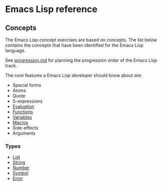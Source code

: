 # Emacs Lisp reference

## Concepts

The Emacs Lisp concept exercises are based on concepts.
The list below contains the concepts that have been identified for the Emacs Lisp language.

See [progression.md](progression.md) for planning the progression order of the Emacs Lisp track.

The core features a Emacs Lisp developer should know about are:

- Special forms
- Atoms
- Quote
- S-expressions
- [Evaluation][evaluation]
- [Functions][functions]
- [Variables][variables]
- [Macros][macros]
- Side-effects
- Arguments

### Types

- [List][list]
- [String][string]
- [Number][number]
- [Symbol][symbol]
- [Error][error]

[evaluation]: ../../../reference/concepts/evaluation.md
[functions]: ../../../reference/concepts/functions.md
[variables]: ../../../reference/concepts/variables.md
[macros]: ../../../reference/concepts/macros.md
[list]: ../../../reference/types/list.md
[string]: ../../../reference/types/string.md
[number]: ../../../reference/types/number.md
[symbol]: ../../../reference/types/symbol.md
[error]: ../../../reference/types/error.md

